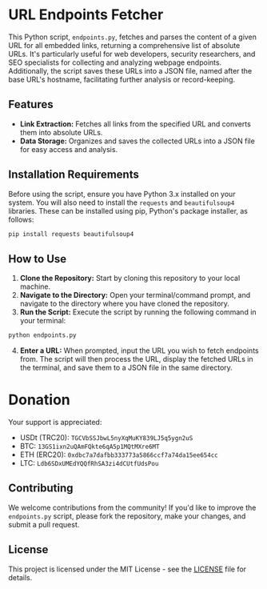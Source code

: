 # URL Endpoints Fetcher

This Python script, `endpoints.py`, fetches and parses the content of a given URL for all embedded links, returning a comprehensive list of absolute URLs. It's particularly useful for web developers, security researchers, and SEO specialists for collecting and analyzing webpage endpoints. Additionally, the script saves these URLs into a JSON file, named after the base URL's hostname, facilitating further analysis or record-keeping.

## Features

- **Link Extraction:** Fetches all links from the specified URL and converts them into absolute URLs.
- **Data Storage:** Organizes and saves the collected URLs into a JSON file for easy access and analysis.

## Installation Requirements

Before using the script, ensure you have Python 3.x installed on your system. You will also need to install the `requests` and `beautifulsoup4` libraries. These can be installed using pip, Python's package installer, as follows:

```bash
pip install requests beautifulsoup4
```

## How to Use

1. **Clone the Repository:** Start by cloning this repository to your local machine.
2. **Navigate to the Directory:** Open your terminal/command prompt, and navigate to the directory where you have cloned the repository.
3. **Run the Script:** Execute the script by running the following command in your terminal:

```bash
python endpoints.py
```

4. **Enter a URL:** When prompted, input the URL you wish to fetch endpoints from. The script will then process the URL, display the fetched URLs in the terminal, and save them to a JSON file in the same directory.

# Donation

Your support is appreciated:

- USDt (TRC20): `TGCVbSSJbwL5nyXqMuKY839LJ5q5ygn2uS`
- BTC: `13GS1ixn2uQAmFQkte6qA5p1MQtMXre6MT`
- ETH (ERC20): `0xdbc7a7dafbb333773a5866ccf7a74da15ee654cc`
- LTC: `Ldb6SDxUMEdYQQfRhSA3zi4dCUtfUdsPou`

## Contributing

We welcome contributions from the community! If you'd like to improve the `endpoints.py` script, please fork the repository, make your changes, and submit a pull request.

## License

This project is licensed under the MIT License - see the [LICENSE](LICENSE) file for details.